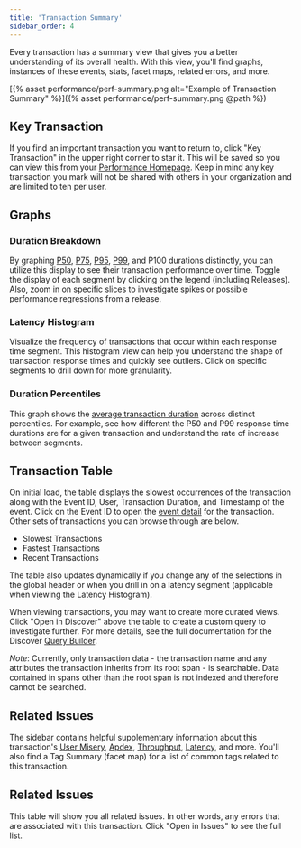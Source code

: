 ```yaml
---
title: 'Transaction Summary'
sidebar_order: 4
---
```


Every transaction has a summary view that gives you a better understanding of its overall health. With this view, you'll find graphs, instances of these events, stats, facet maps, related errors, and more. 

[{% asset performance/perf-summary.png alt="Example of Transaction Summary" %}]({% asset performance/perf-summary.png @path %})

## Key Transaction

If you find an important transaction you want to return to, click "Key Transaction" in the upper right corner to star it. This will be saved so you can view this from your [Performance Homepage](/performance-monitoring/performance/index). Keep in mind any key transaction you mark will not be shared with others in your organization and are limited to ten per user.

## Graphs

### Duration Breakdown
By graphing [P50](/performance-monitoring/performance/metrics/#p50-threshold), [P75](/performance-monitoring/performance/metrics/#p75-threshold), [P95](/performance-monitoring/performance/metrics/#p95-threshold), [P99](/performance-monitoring/performance/metrics/#p99-threshold), and P100 durations distinctly, you can utilize this display to see their transaction performance over time. Toggle the display of each segment by clicking on the legend (including Releases). Also, zoom in on specific slices to investigate spikes or possible performance regressions from a release.

### Latency Histogram

Visualize the frequency of transactions that occur within each response time segment. This histogram view can help you understand the shape of transaction response times and quickly see outliers. Click on specific segments to drill down for more granularity.

### Duration Percentiles

This graph shows the [average transaction duration](/performance-monitoring/performance/metrics/#average-transaction-duration) across distinct percentiles. For example, see how different the P50 and P99 response time durations are for a given transaction and understand the rate of increase between segments.

## Transaction Table

On initial load, the table displays the slowest occurrences of the transaction along with the Event ID, User, Transaction Duration, and Timestamp of the event. Click on the Event ID to open the [event detail](/performance-monitoring/performance/event-detail/) for the transaction. Other sets of transactions you can browse through are below.

- Slowest Transactions
- Fastest Transactions
- Recent Transactions

The table also updates dynamically if you change any of the selections in the global header or when you drill in on a latency segment (applicable when viewing the Latency Histogram).

When viewing transactions, you may want to create more curated views. Click "Open in Discover" above the table to create a custom query to investigate further. For more details, see the full documentation for the Discover [Query Builder](/performance-monitoring/discover-queries/query-builder/).

_Note_: Currently, only transaction data - the transaction name and any attributes the transaction inherits from its root span - is searchable. Data contained in spans other than the root span is not indexed and therefore cannot be searched.

## Related Issues

The sidebar contains helpful supplementary information about this transaction's [User Misery](/performance-monitoring/performance/metrics/#user-misery), [Apdex](/performance-monitoring/performance/metrics/#apdex), [Throughput](/performance-monitoring/performance/metrics/#throughput-total-tpm-tps), [Latency](/performance-monitoring/performance/metrics/#latency), and more. You'll also find a Tag Summary (facet map) for a list of common tags related to this transaction.

## Related Issues

This table will show you all related issues. In other words, any errors that are associated with this transaction. Click "Open in Issues" to see the full list.
